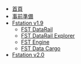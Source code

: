 - [首頁](/)
- [事前準備](/pre.md "事前準備 - FST Network 指南")
- [Fstation v1.9](/v1/ "Fstation v1.9 - FST Network 指南")
  - [FST DataRail]()
  - [FST DataRail Explorer]()
  - [FST Engine]()
  - [FST Data Cargo]()
- [Fstation v2.0](/v2/ "Fstation v2.0 - FST Network 指南")
